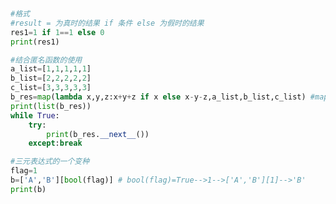 
<BlogInfo id="1105" title="6.三元表达式" author="白日梦想猿" pv=0 read_times=0 pre_cost_time=0分20秒 category="进阶语法" tag_list="['进阶语法']" create_time="2021.11.08 20:12:08" update_time="2021.11.08 20:27:41" />

```python


#格式
#result = 为真时的结果 if 条件 else 为假时的结果
res1=1 if 1==1 else 0
print(res1)

#结合匿名函数的使用
a_list=[1,1,1,1,1]
b_list=[2,2,2,2,2]
c_list=[3,3,3,3,3]
b_res=map(lambda x,y,z:x+y+z if x else x-y-z,a_list,b_list,c_list) #map函数的返回值是一个可迭代的对象
print(list(b_res))
while True:
    try:
        print(b_res.__next__())
    except:break

#三元表达式的一个变种
flag=1
b=['A','B'][bool(flag)] # bool(flag)=True-->1-->['A','B'][1]-->'B'
print(b)

```

